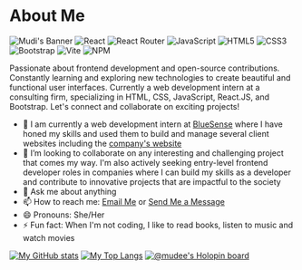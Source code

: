 # About Me
![Mudi's Banner](https://github.com/Mudi-Igbinoba/Mudi-Igbinoba/assets/65790714/6eca39b4-3e99-4668-b43a-441fd069a261)
![React](https://img.shields.io/badge/react-%2320232a.svg?style=for-the-badge&logo=react&logoColor=%2361DAFB) ![React Router](https://img.shields.io/badge/React_Router-CA4245?style=for-the-badge&logo=react-router&logoColor=white) ![JavaScript](https://img.shields.io/badge/javascript-%23323330.svg?style=for-the-badge&logo=javascript&logoColor=%23F7DF1E) ![HTML5](https://img.shields.io/badge/html5-%23E34F26.svg?style=for-the-badge&logo=html5&logoColor=white) ![CSS3](https://img.shields.io/badge/css3-%231572B6.svg?style=for-the-badge&logo=css3&logoColor=white) ![Bootstrap](https://img.shields.io/badge/bootstrap-%23563D7C.svg?style=for-the-badge&logo=bootstrap&logoColor=white) ![Vite](https://img.shields.io/badge/vite-%23646CFF.svg?style=for-the-badge&logo=vite&logoColor=white) ![NPM](https://img.shields.io/badge/NPM-%23CB3837.svg?style=for-the-badge&logo=npm&logoColor=white)

Passionate about frontend development and open-source contributions. Constantly learning and exploring new technologies to create beautiful and functional user interfaces. Currently a web development intern at a consulting firm, specializing in HTML, CSS, JavaScript, React.JS, and Bootstrap. Let's connect and collaborate on exciting projects!

- 🔭 I am currently a web development intern at [BlueSense](https://github.com/bluesense-core) where I have honed my skills and used them to build and manage several client websites including the [company's website](https://bluesense.co)
- 👯 I’m looking to collaborate on any interesting and challenging project that comes my way. I'm also actively seeking entry-level frontend developer roles in companies where I can build my skills as a developer and contribute to innovative projects that are impactful to the society
- 💬 Ask me about anything
- 📫 How to reach me: [Email Me](mailto:ruth.igbinoba12@gmail.com) or [Send Me a Message](https://www.linkedin.com/in/osamudiame-igbinoba/
) 
- 😄 Pronouns: She/Her
- ⚡ Fun fact: When I'm not coding, I like to read books, listen to music and watch movies

[![My GitHub stats](https://github-readme-stats.vercel.app/api?username=Mudi-Igbinoba&count_private=true&show_icons=true&theme=moltack)](https://github.com/anuraghazra/github-readme-stats) 
[![My Top Langs](https://github-readme-stats.vercel.app/api/top-langs/?username=Mudi-Igbinoba&layout=compact&count_private=true&show_icons=true&theme=moltack)](https://github.com/anuraghazra/github-readme-stats)
[![@mudee's Holopin board](https://holopin.me/mudee)](https://holopin.io/@mudee)

